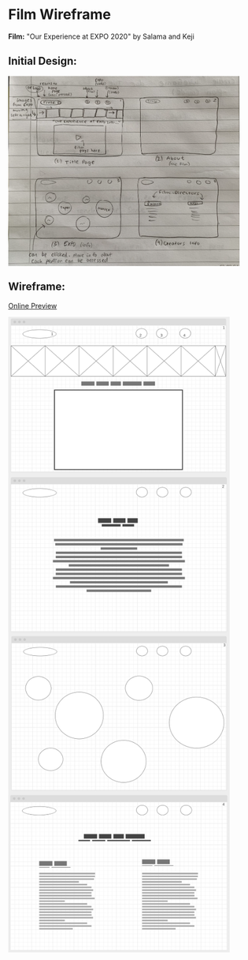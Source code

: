 # Film Wireframe

**Film:** "Our Experience at EXPO 2020" by Salama and Keji

## Initial Design:
<img src="https://github.com/SalamaAlmheiri/CommLab/blob/main/Wireframe/initialDesign.png" width=470 align=center>

## Wireframe:
[Online Preview](https://wireframe.cc/pro/pp/0f775816d513020)

<img src="https://github.com/SalamaAlmheiri/CommLab/blob/main/Wireframe/page1.png" width=450 align=center>

<img src="https://github.com/SalamaAlmheiri/CommLab/blob/main/Wireframe/page2.png" width=450 align=center>

<img src="https://github.com/SalamaAlmheiri/CommLab/blob/main/Wireframe/page3.png" width=450 align=center>

<img src="https://github.com/SalamaAlmheiri/CommLab/blob/main/Wireframe/page4.png" width=450 align=center>
